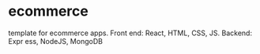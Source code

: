 # ecommerce
template for ecommerce apps. Front end: React, HTML, CSS, JS. Backend: Expr ess, NodeJS, MongoDB
